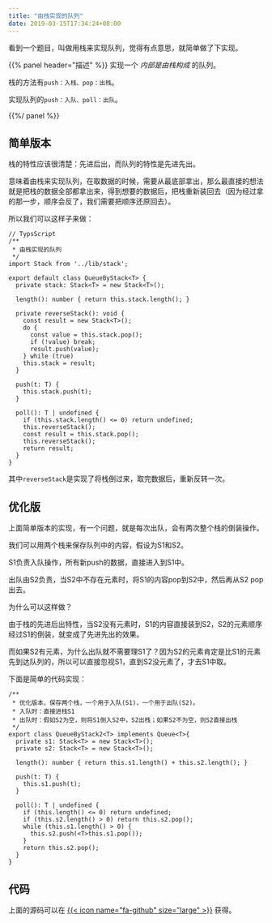 ```yaml
---
title: "由栈实现的队列"
date: 2019-03-15T17:34:24+08:00
---
```


看到一个题目，叫做用栈来实现队列，觉得有点意思，就简单做了下实现。

{{% panel header="描述" %}}
实现一个 *内部是由栈构成* 的队列。

栈的方法有`push：入栈、pop：出栈`。

实现队列的`push：入队、poll：出队`。

{{%/ panel %}}

## 简单版本
栈的特性应该很清楚：先进后出，而队列的特性是先进先出。

意味着由栈来实现队列，在取数据的时候，需要从最底部拿出，那么最直接的想法就是把栈的数据全部都拿出来，得到想要的数据后，把栈重新装回去（因为经过拿的那一步，顺序会反了，我们需要把顺序还原回去）。

所以我们可以这样子来做：
```
// TypsScript
/**
 * 由栈实现的队列
 */
import Stack from '../lib/stack';

export default class QueueByStack<T> {
  private stack: Stack<T> = new Stack<T>();

  length(): number { return this.stack.length(); }

  private reverseStack(): void {
    const result = new Stack<T>();
    do {
      const value = this.stack.pop();
      if (!value) break;
      result.push(value);
    } while (true)
    this.stack = result;
  }

  push(t: T) {
    this.stack.push(t);
  }

  poll(): T | undefined {
    if (this.stack.length() <= 0) return undefined;
    this.reverseStack();
    const result = this.stack.pop();
    this.reverseStack();
    return result;
  }
}
```

其中`reverseStack`是实现了将栈倒过来，取完数据后，重新反转一次。

## 优化版
上面简单版本的实现，有一个问题，就是每次出队，会有两次整个栈的倒装操作。

我们可以用两个栈来保存队列中的内容，假设为S1和S2。

S1负责入队操作，所有新push的数据，直接进入到S1中。

出队由S2负责，当S2中不存在元素时，将S1的内容pop到S2中，然后再从S2 pop出去。

为什么可以这样做？

由于栈的先进后出特性，当S2没有元素时，S1的内容直接装到S2，S2的元素顺序经过S1的倒装，就变成了先进先出的效果。

而如果S2有元素，为什么出队就不需要理S1了？因为S2的元素肯定是比S1的元素先到达队列的，所以可以直接忽视S1，直到S2没元素了，才去S1中取。

下面是简单的代码实现：

```
/**
 * 优化版本，保存两个栈，一个用于入队(S1)，一个用于出队(S2)。
 * 入队时：直接进栈S1
 * 出队时：假如S2为空，则将S1倒入S2中，S2出栈；如果S2不为空，则S2直接出栈
 */
export class QueueByStack2<T> implements Queue<T>{
  private s1: Stack<T> = new Stack<T>();
  private s2: Stack<T> = new Stack<T>();

  length(): number { return this.s1.length() + this.s2.length(); }

  push(t: T) {
    this.s1.push(t);
  }

  poll(): T | undefined {
    if (this.length() <= 0) return undefined;
    if (this.s2.length() > 0) return this.s2.pop();
    while (this.s1.length() > 0) {
      this.s2.push(<T>this.s1.pop());
    }
    return this.s2.pop();
  }
}
```

## 代码
上面的源码可以在 [{{< icon name="fa-github" size="large" >}}](https://github.com/iceyang/data_structure_and_algorithm_code/blob/master/src/queue_by_stack) 获得。
